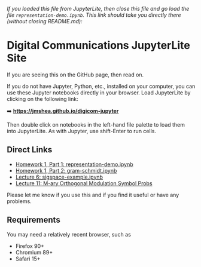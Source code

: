 *If you loaded this file from JupyterLite, then close this file and go load the file
`representation-demo.ipynb`. This link should take you directly there (without closing 
README.md):*


# Digital Communications JupyterLite Site

If you are seeing this on the GitHub page, then read on.

If you do not have Jupyter, Python, etc., installed on your computer, you can use these 
Jupyter notebooks directly in your browser. Load JupyterLite by clicking on the following link:

➡️ **https://jmshea.github.io/digicom-jupyter**

Then double click on notebooks in the left-hand file palette to load them into JupyterLite.
As with Jupyter, use shift-Enter to run cells.

## Direct Links

* [Homework 1, Part 1: representation-demo.ipynb](https://jmshea.github.io/digicom-jupyter/lab/index.html?path=representation-demo.ipynb)
* [Homework 1, Part 2: gram-schmidt.ipynb](https://jmshea.github.io/digicom-jupyter/lab/index.html?path=gram-schmidt.ipynb)
* [Lecture 6: sigspace-example.ipynb](https://jmshea.github.io/digicom-jupyter/lab/index.html?path=sigspace-example.ipynb)
* [Lecture 11: M-ary Orthogonal Modulation Symbol Probs](https://jmshea.github.io/digicom-jupyter/lab/index.html?path=lecture11.ipynb)


Please let me know if you use this and if you find it useful or have any problems.

## Requirements

You may need a relatively recent browser, such as 
- Firefox 90+
- Chromium 89+
- Safari 15+

